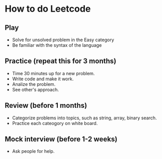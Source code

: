 # How to do Leetcode

## Play
* Solve for unsolved problem in the Easy category
* Be familiar with the syntax of the language

## Practice (repeat this for 3 months)
* Time 30 minutes up for a new problem.
* Write code and make it work.
* Analize the problem.
* See other's approach.

## Review (before 1 months)
* Categorize problems into topics, such as string, array, binary search.
* Practice each cateogory on white board.

## Mock interview (before 1-2 weeks)
* Ask people for help.
